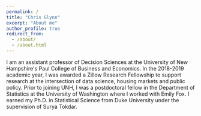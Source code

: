 ```yaml
---
permalink: /
title: "Chris Glynn"
excerpt: "About me"
author_profile: true
redirect_from: 
  - /about/
  - /about.html
---
```

I am an assistant professor of Decision Sciences at the University of New Hampshire's Paul College of Business and Economics.  In the 2018-2019 academic year, I was awarded a Zillow Research Fellowship to support research at the intersection of data science, housing markets and public policy. Prior to joining UNH, I was a postdoctoral fellow in the Department of Statistics at the University of Washington where I worked with Emily Fox. I earned my Ph.D. in Statistical Science from Duke University under the supervision of Surya Tokdar.


